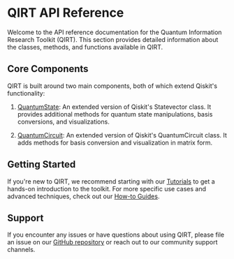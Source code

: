 # QIRT API Reference

Welcome to the API reference documentation for the Quantum Information Research Toolkit (QIRT). This section provides detailed information about the classes, methods, and functions available in QIRT.

## Core Components

QIRT is built around two main components, both of which extend Qiskit's functionality:

1. [QuantumState](quantum-state.md): An extended version of Qiskit's Statevector class. It provides additional methods for quantum state manipulations, basis conversions, and visualizations.

2. [QuantumCircuit](quantum-circuit.md): An extended version of Qiskit's QuantumCircuit class. It adds methods for basis conversion and visualization in matrix form.

## Getting Started

If you're new to QIRT, we recommend starting with our [Tutorials](../tutorials/index.md) to get a hands-on introduction to the toolkit. For more specific use cases and advanced techniques, check out our [How-to Guides](../how-to-guides/index.md).

## Support

If you encounter any issues or have questions about using QIRT, please file an issue on our [GitHub repository](https://github.com/Slope86/QIRT/issues) or reach out to our community support channels.
